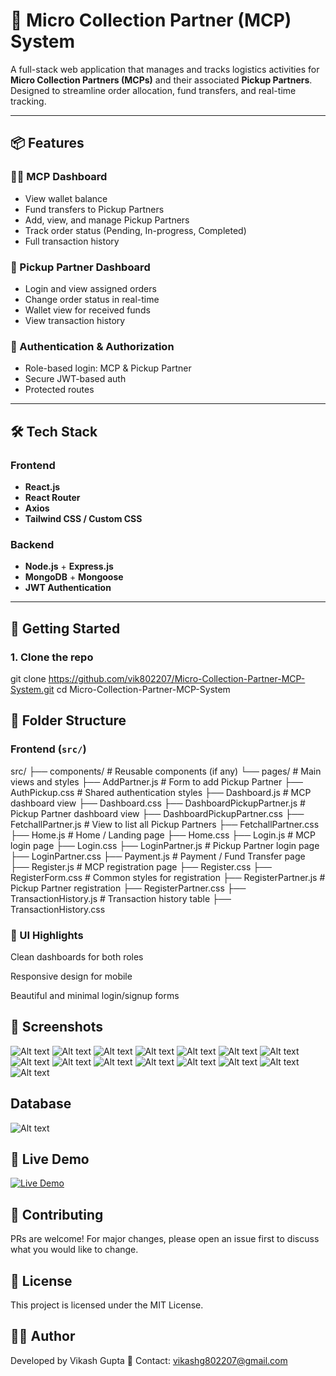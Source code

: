# 🚛 Micro Collection Partner (MCP) System

A full-stack web application that manages and tracks logistics activities for **Micro Collection Partners (MCPs)** and their associated **Pickup Partners**. Designed to streamline order allocation, fund transfers, and real-time tracking.

---

## 📦 Features

### 🧑‍💼 MCP Dashboard
- View wallet balance
- Fund transfers to Pickup Partners
- Add, view, and manage Pickup Partners
- Track order status (Pending, In-progress, Completed)
- Full transaction history

### 👷 Pickup Partner Dashboard
- Login and view assigned orders
- Change order status in real-time
- Wallet view for received funds
- View transaction history

### 🔐 Authentication & Authorization
- Role-based login: MCP & Pickup Partner
- Secure JWT-based auth
- Protected routes

---

## 🛠 Tech Stack

### Frontend
- **React.js**
- **React Router**
- **Axios**
- **Tailwind CSS / Custom CSS**

### Backend
- **Node.js** + **Express.js**
- **MongoDB** + **Mongoose**
- **JWT Authentication**

---

## 🚀 Getting Started

### 1. Clone the repo

git clone https://github.com/vik802207/Micro-Collection-Partner-MCP-System.git
cd Micro-Collection-Partner-MCP-System
## 📁 Folder Structure

### Frontend (`src/`)

src/
├── components/                    # Reusable components (if any)
└── pages/                         # Main views and styles
    ├── AddPartner.js              # Form to add Pickup Partner
    ├── AuthPickup.css             # Shared authentication styles
    ├── Dashboard.js               # MCP dashboard view
    ├── Dashboard.css
    ├── DashboardPickupPartner.js  # Pickup Partner dashboard view
    ├── DashboardPickupPartner.css
    ├── FetchallPartner.js         # View to list all Pickup Partners
    ├── FetchallPartner.css
    ├── Home.js                    # Home / Landing page
    ├── Home.css
    ├── Login.js                   # MCP login page
    ├── Login.css
    ├── LoginPartner.js            # Pickup Partner login page
    ├── LoginPartner.css
    ├── Payment.js                 # Payment / Fund Transfer page
    ├── Register.js                # MCP registration page
    ├── Register.css
    ├── RegisterForm.css           # Common styles for registration
    ├── RegisterPartner.js         # Pickup Partner registration
    ├── RegisterPartner.css
    ├── TransactionHistory.js      # Transaction history table
    ├── TransactionHistory.css
### 📸 UI Highlights
Clean dashboards for both roles

Responsive design for mobile

Beautiful and minimal login/signup forms
## 📸 Screenshots
![Alt text](https://github.com/vik802207/Micro-Collection-Partner-MCP-System/blob/main/img/Screenshot%20(343).png?raw=true)
![Alt text](https://github.com/vik802207/Micro-Collection-Partner-MCP-System/blob/main/img/Screenshot%20(344).png?raw=true)
![Alt text](https://github.com/vik802207/Micro-Collection-Partner-MCP-System/blob/main/img/Screenshot%20(345).png?raw=true)
![Alt text](https://github.com/vik802207/Micro-Collection-Partner-MCP-System/blob/main/img/Screenshot%20(346).png?raw=true)
![Alt text](https://github.com/vik802207/Micro-Collection-Partner-MCP-System/blob/main/img/Screenshot%20(347).png?raw=true)
![Alt text](https://github.com/vik802207/Micro-Collection-Partner-MCP-System/blob/main/img/Screenshot%20(348).png?raw=true)
![Alt text](https://github.com/vik802207/Micro-Collection-Partner-MCP-System/blob/main/img/Screenshot%20(349).png?raw=true)
![Alt text](https://github.com/vik802207/Micro-Collection-Partner-MCP-System/blob/main/img/Screenshot%20(350).png?raw=true)
![Alt text](https://github.com/vik802207/Micro-Collection-Partner-MCP-System/blob/main/img/Screenshot%20(351).png?raw=true)
![Alt text](https://github.com/vik802207/Micro-Collection-Partner-MCP-System/blob/main/img/Screenshot%20(352).png?raw=true)
![Alt text](https://github.com/vik802207/Micro-Collection-Partner-MCP-System/blob/main/img/Screenshot%20(353).png?raw=true)
![Alt text](https://github.com/vik802207/Micro-Collection-Partner-MCP-System/blob/main/img/Screenshot%20(354).png?raw=true)
![Alt text](https://github.com/vik802207/Micro-Collection-Partner-MCP-System/blob/main/img/Screenshot%20(355).png?raw=true)
![Alt text](https://github.com/vik802207/Micro-Collection-Partner-MCP-System/blob/main/img/Screenshot%20(357).png?raw=true)
![Alt text](https://github.com/vik802207/Micro-Collection-Partner-MCP-System/blob/main/img/Screenshot%20(358).png?raw=true)
## Database
![Alt text](https://github.com/vik802207/Micro-Collection-Partner-MCP-System/blob/main/img/Screenshot%202025-04-10%20011148.png?raw=true)
## 🚀 Live Demo

[![Live Demo](https://img.shields.io/badge/View-Live-green?style=for-the-badge&logo=github)](https://micro-collection-partner-mcp-system-five.vercel.app/)

## 🤝 Contributing
PRs are welcome! For major changes, please open an issue first to discuss what you would like to change.
## 📄 License
This project is licensed under the MIT License.
## 👨‍💻 Author
Developed by Vikash Gupta 📧 Contact: vikashg802207@gmail.com



